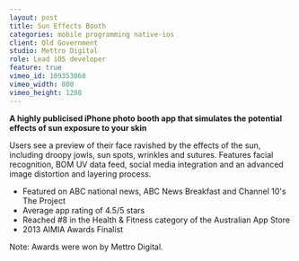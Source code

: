```yaml
---
layout: post
title: Sun Effects Booth
categories: mobile programming native-ios
client: Qld Government
studio: Mettro Digital
role: Lead iOS developer
feature: true
vimeo_id: 109353060
vimeo_width: 800
vimeo_height: 1208
---
```


**A highly publicised iPhone photo booth app that simulates the potential effects of sun exposure to your skin**

Users see a preview of their face ravished by the effects of the sun, including droopy jowls, sun spots, wrinkles and sutures. Features facial recognition, BOM UV data feed, social media integration and an advanced image distortion and layering process.
						
- Featured on ABC national news, ABC News Breakfast and Channel 10's The Project
- Average app rating of 4.5/5 stars
- Reached #8 in the Health & Fitness category of the Australian App Store
- 2013 AIMIA Awards Finalist

<p class="smallprint" >
Note: Awards were won by Mettro Digital.
</p>

